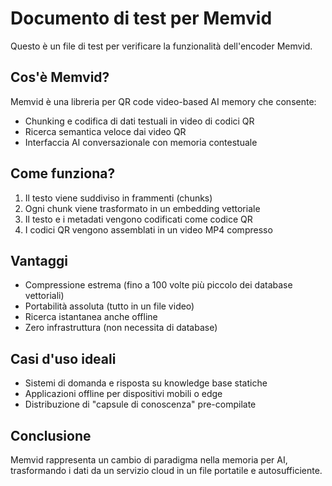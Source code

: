 # Documento di test per Memvid

Questo è un file di test per verificare la funzionalità dell'encoder Memvid.

## Cos'è Memvid?

Memvid è una libreria per QR code video-based AI memory che consente:

- Chunking e codifica di dati testuali in video di codici QR
- Ricerca semantica veloce dai video QR
- Interfaccia AI conversazionale con memoria contestuale

## Come funziona?

1. Il testo viene suddiviso in frammenti (chunks)
2. Ogni chunk viene trasformato in un embedding vettoriale
3. Il testo e i metadati vengono codificati come codice QR
4. I codici QR vengono assemblati in un video MP4 compresso

## Vantaggi

- Compressione estrema (fino a 100 volte più piccolo dei database vettoriali)
- Portabilità assoluta (tutto in un file video)
- Ricerca istantanea anche offline
- Zero infrastruttura (non necessita di database)

## Casi d'uso ideali

- Sistemi di domanda e risposta su knowledge base statiche
- Applicazioni offline per dispositivi mobili o edge
- Distribuzione di "capsule di conoscenza" pre-compilate

## Conclusione

Memvid rappresenta un cambio di paradigma nella memoria per AI, trasformando i dati da un servizio cloud in un file portatile e autosufficiente.
